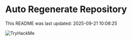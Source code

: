 # Auto Regenerate Repository

This README was last updated: 2025-09-21 10:08:25

 ![TryHackMe](https://tryhackme.com/badge/533634)
